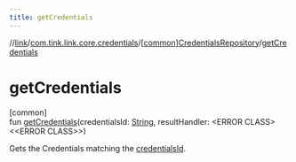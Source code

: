 ```yaml
---
title: getCredentials
---
```

//[link](../../../index.html)/[com.tink.link.core.credentials](../index.html)/[[common]CredentialsRepository](index.html)/[getCredentials](get-credentials.html)



# getCredentials



[common]\
fun [getCredentials](get-credentials.html)(credentialsId: [String](https://kotlinlang.org/api/latest/jvm/stdlib/kotlin/-string/index.html), resultHandler: &lt;ERROR CLASS&gt;&lt;&lt;ERROR CLASS&gt;&gt;)



Gets the Credentials matching the [credentialsId](get-credentials.html).




